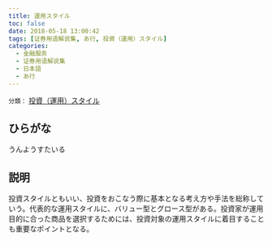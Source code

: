 ```yaml
---
title: 運用スタイル
toc: false
date: 2018-05-18 13:00:42
tags: [证券用语解说集, あ行, 投資（運用）スタイル]
categories:
  - 金融服务
  - 证券用语解说集
  - 日本語
  - あ行
---
```


`分類：` [投資（運用）スタイル](/tags/投資（運用）スタイル/)

## ひらがな

うんようすたいる

## 説明

投資スタイルともいい、投資をおこなう際に基本となる考え方や手法を総称していう。代表的な運用スタイルに、バリュー型とグロース型がある。投資家が運用目的に合った商品を選択するためには、投資対象の運用スタイルに着目することも重要なポイントとなる。

